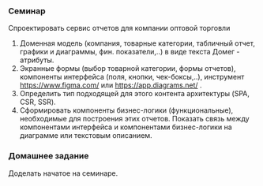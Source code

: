 ### **Семинар**

Спроектировать сервис отчетов для компании оптовой торговли
1. Доменная модель (компания, товарные категории, табличный отчет, графики и диаграммы, фин. показатели,..) в виде текста Домег - атрибуты.
2. Экранные формы (выбор товарной категории, формы отчетов), компоненты интерфейса (поля, кнопки, чек-боксы,..), инструмент https://www.figma.com/ или https://app.diagrams.net/ .
3. Определить тип подходящей для этого контента архитектуры (SPA, CSR, SSR).
4. Сформировать компоненты бизнес-логики (функциональные), необходимые для построения этих отчетов. Показать связь между компонентами интерфейса и компонентами бизнес-логики на диаграмме или текстовым описанием. 


### **Домашнее задание**

Доделать начатое на семинаре.